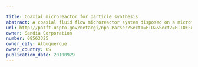 ```yaml
---

title: Coaxial microreactor for particle synthesis
abstract: A coaxial fluid flow microreactor system disposed on a microfluidic chip utilizing laminar flow for synthesizing particles from solution. Flow geometries produced by the mixing system make use of hydrodynamic focusing to confine a core flow to a small axially-symmetric, centrally positioned and spatially well-defined portion of a flow channel cross-section to provide highly uniform diffusional mixing between a reactant core and sheath flow streams. The microreactor is fabricated in such a way that a substantially planar two-dimensional arrangement of microfluidic channels will produce a three-dimensional core/sheath flow geometry. The microreactor system can comprise one or more coaxial mixing stages that can be arranged singly, in series, in parallel or nested concentrically in parallel.
url: http://patft.uspto.gov/netacgi/nph-Parser?Sect1=PTO2&Sect2=HITOFF&p=1&u=%2Fnetahtml%2FPTO%2Fsearch-adv.htm&r=1&f=G&l=50&d=PALL&S1=08563325&OS=08563325&RS=08563325
owner: Sandia Corporation
number: 08563325
owner_city: Albuquerque
owner_country: US
publication_date: 20100929
---
```


